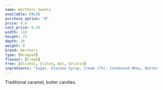 ```yaml
---
name: Werthers Sweets
available: FALSE
purchase_option: "0"
price: 0.6
cost_price: 0.24
width: 110
height: 25
depth: 20
weight: 0
brand: Werthers
type: [Wrapped]
flavour: [Cream]
free: [Alcohol, Gluten, Nut, Gelatin]
ingredients: "Sugar, Glucose Syrup, Cream (7%), Condensed Whey, Butter (4.5%), Cane Sugar Syrup, Salt, Butterfat. Emulsifier: Soya Lecithin, Flavouring"
---
```

Traditional caramel, butter candies.